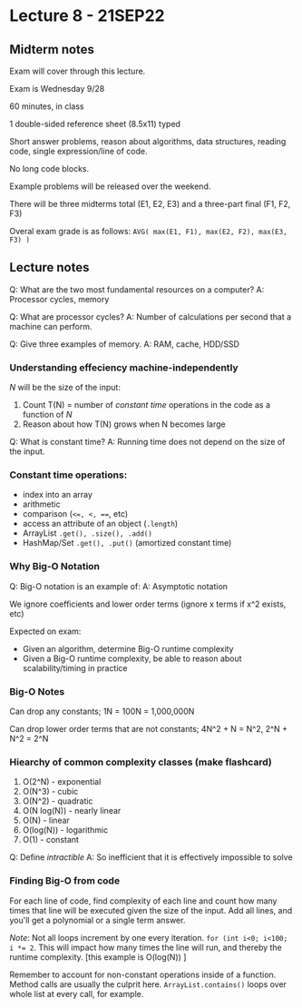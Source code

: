 # Lecture 8 - 21SEP22
## Midterm notes
Exam will cover through this lecture. 

Exam is Wednesday 9/28

60 minutes, in class

1 double-sided reference sheet (8.5x11) typed

Short answer problems, reason about algorithms, data structures, reading code, single expression/line of code.

No long code blocks.

Example problems will be released over the weekend.

There will be three midterms total (E1, E2, E3) and a three-part final (F1, F2, F3)

Overal exam grade is as follows:
`AVG( max(E1, F1), max(E2, F2), max(E3, F3) )`

## Lecture notes
Q: What are the two most fundamental resources on a computer?
A: Processor cycles, memory

Q: What are processor cycles?
A: Number of calculations per second that a machine can perform.

Q: Give three examples of memory.
A: RAM, cache, HDD/SSD

### Understanding effeciency machine-independently
*N* will be the size of the input:
1) Count T(N) = number of *constant time* operations in the code as a function of *N*
2) Reason about how T(N) grows when N becomes large

Q: What is constant time?
A: Running time does not depend on the size of the input.

### Constant time operations:
- index into an array
- arithmetic
- comparison (`<=, <, ==`, etc)
- access an attribute of an object (`.length`)
- ArrayList `.get(), .size(), .add()`
- HashMap/Set `.get(), .put()` (amortized constant time)

### Why Big-O Notation 
Q: Big-O notation is an example of:
A: Asymptotic notation

We ignore coefficients and lower order terms (ignore x terms if x^2 exists, etc)

Expected on exam:
- Given an algorithm, determine Big-O runtime complexity
- Given a Big-O runtime complexity, be able to reason about scalability/timing in practice

### Big-O Notes
Can drop any constants; 1N = 100N = 1,000,000N

Can drop lower order terms that are not constants; 4N^2 + N = N^2, 2^N + N^2 = 2^N

### Hiearchy of common complexity classes (make flashcard)
1) O(2^N) - exponential
2) O(N^3) - cubic
3) O(N^2) - quadratic
4) O(N log(N)) - nearly linear
5) O(N) - linear
6) O(log(N)) - logarithmic
7) O(1) - constant

Q: Define *intractible*
A: So inefficient that it is effectively impossible to solve

### Finding Big-O from code
For each line of code, find complexity of each line and count how many times that line will be executed given the size of the input. Add all lines, and you'll get a polynomial or a single term answer.

*Note*: Not all loops increment by one every iteration. `for (int i<0; i<100; i *= 2`. This will impact how many times the line will run, and thereby the runtime complexity. \[this example is O(log(N)) \]

Remember to account for non-constant operations inside of a function. Method calls are usually the culprit here. `ArrayList.contains()` loops over whole list at every call, for example.